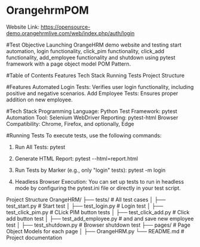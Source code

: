 # OrangehrmPOM
Website Link: https://opensource-demo.orangehrmlive.com/web/index.php/auth/login

#Test Objective
Launching OrangeHRM demo website and testing start automation, login functionality, click_pim functionality, click_add functionality, add_employee functionality and shutdown using pytest framework with a page object model POM Pattern. 

#Table of Contents
Features
Tech Stack
Running Tests
Project Structure

#Features
Automated Login Tests: Verifies user login functionality, including positive and negative scenarios.
Add Employee Tests: Ensures proper addition on new employee.

#Tech Stack
Programming Language: Python
Test Framework: pytest
Automation Tool: Selenium WebDriver
Reporting: pytest-html
Browser Compatibility: Chrome, Firefox, and optionally, Edge

#Running Tests
To execute tests, use the following commands:

1. Run All Tests:
   pytest

2. Generate HTML Report:
   pytest --html=report.html

3. Run Tests by Marker (e.g., only "login" tests):
   pytest -m login

4. Headless Browser Execution:
   You can set up tests to run in headless mode by configuring the pytest.ini file or directly in your test script.

Project Structure
OrangeHRM/
├── tests/                     # All test cases
│   ├── test_start.py          # Start test
│   ├── test_login.py          # Login test
│   ├── test_click_pim.py      # CLick PIM button  tests
│   ├── test_click_add.py      # Click add button test
│   ├── test_add_employee.py   # and and save new employee test
│   ├── test_shutdown.py       # Browser shutdown test
├── pages/                     # Page Object Models for each page
│   ├── OrangeHRM.py
└── README.md                  # Project documentation

